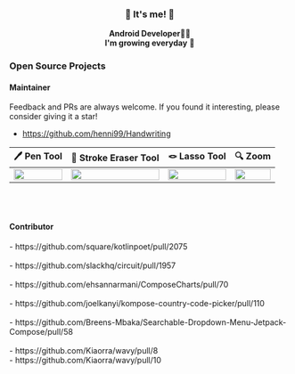 

 
<h3 align="center"> 👋 It's me! 👋 </h3>
<p align="center">
  <b>Android Developer</b>👩‍💻<br>
  <b>I'm growing everyday</b> 🌿
</p> 


<h3 align="left"> Open Source Projects </h3>

<h4 align="left"> Maintainer </h3>
Feedback and PRs are always welcome. If you found it interesting, please consider giving it a star!

- https://github.com/henni99/Handwriting

🖊️ Pen Tool | 🧽 Stroke Eraser Tool | 🪢  Lasso Tool | 🔍  Zoom |
| :---------------: | :---------------: | :---------------: | :---------------: |
| <img src="https://github.com/user-attachments/assets/4b02d4c5-a0ec-4e64-abd6-6dda230b1a80" align="center" width="100%"/> | <img src="https://github.com/user-attachments/assets/e82efeaf-505b-4f97-82ae-f4116ef42037" align="center" width="100%"/> | <img src="https://github.com/user-attachments/assets/a4d61037-7cff-4a71-bb6f-dc44718e04c3" align="center" width="100%"/> | <img src="https://github.com/user-attachments/assets/2245a5c8-14cb-4cef-94cf-e4726f387ee3" align="center" width="100%"/> |

<br>
<br>

<h4 align="left"> Contributor </h3>
- https://github.com/square/kotlinpoet/pull/2075
<br><br>
- https://github.com/slackhq/circuit/pull/1957
<br><br>
- https://github.com/ehsannarmani/ComposeCharts/pull/70
<br><br>
- https://github.com/joelkanyi/kompose-country-code-picker/pull/110
<br><br>
- https://github.com/Breens-Mbaka/Searchable-Dropdown-Menu-Jetpack-Compose/pull/58
<br><br>
- https://github.com/Kiaorra/wavy/pull/8
<br>
- https://github.com/Kiaorra/wavy/pull/10
